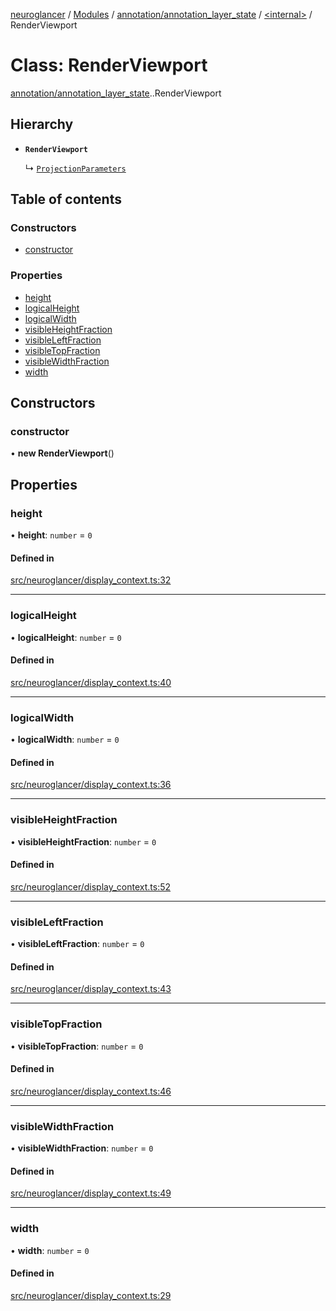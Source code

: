 [neuroglancer](../README.md) / [Modules](../modules.md) / [annotation/annotation\_layer\_state](../modules/annotation_annotation_layer_state.md) / [<internal\>](../modules/annotation_annotation_layer_state._internal_.md) / RenderViewport

# Class: RenderViewport

[annotation/annotation_layer_state](../modules/annotation_annotation_layer_state.md).[<internal>](../modules/annotation_annotation_layer_state._internal_.md).RenderViewport

## Hierarchy

- **`RenderViewport`**

  ↳ [`ProjectionParameters`](annotation_base._internal_.ProjectionParameters.md)

## Table of contents

### Constructors

- [constructor](annotation_annotation_layer_state._internal_.RenderViewport.md#constructor)

### Properties

- [height](annotation_annotation_layer_state._internal_.RenderViewport.md#height)
- [logicalHeight](annotation_annotation_layer_state._internal_.RenderViewport.md#logicalheight)
- [logicalWidth](annotation_annotation_layer_state._internal_.RenderViewport.md#logicalwidth)
- [visibleHeightFraction](annotation_annotation_layer_state._internal_.RenderViewport.md#visibleheightfraction)
- [visibleLeftFraction](annotation_annotation_layer_state._internal_.RenderViewport.md#visibleleftfraction)
- [visibleTopFraction](annotation_annotation_layer_state._internal_.RenderViewport.md#visibletopfraction)
- [visibleWidthFraction](annotation_annotation_layer_state._internal_.RenderViewport.md#visiblewidthfraction)
- [width](annotation_annotation_layer_state._internal_.RenderViewport.md#width)

## Constructors

### constructor

• **new RenderViewport**()

## Properties

### height

• **height**: `number` = `0`

#### Defined in

[src/neuroglancer/display_context.ts:32](https://github.com/ActiveBrainAtlas2/neuroglancer/blob/1beb5d34/src/neuroglancer/display_context.ts#L32)

___

### logicalHeight

• **logicalHeight**: `number` = `0`

#### Defined in

[src/neuroglancer/display_context.ts:40](https://github.com/ActiveBrainAtlas2/neuroglancer/blob/1beb5d34/src/neuroglancer/display_context.ts#L40)

___

### logicalWidth

• **logicalWidth**: `number` = `0`

#### Defined in

[src/neuroglancer/display_context.ts:36](https://github.com/ActiveBrainAtlas2/neuroglancer/blob/1beb5d34/src/neuroglancer/display_context.ts#L36)

___

### visibleHeightFraction

• **visibleHeightFraction**: `number` = `0`

#### Defined in

[src/neuroglancer/display_context.ts:52](https://github.com/ActiveBrainAtlas2/neuroglancer/blob/1beb5d34/src/neuroglancer/display_context.ts#L52)

___

### visibleLeftFraction

• **visibleLeftFraction**: `number` = `0`

#### Defined in

[src/neuroglancer/display_context.ts:43](https://github.com/ActiveBrainAtlas2/neuroglancer/blob/1beb5d34/src/neuroglancer/display_context.ts#L43)

___

### visibleTopFraction

• **visibleTopFraction**: `number` = `0`

#### Defined in

[src/neuroglancer/display_context.ts:46](https://github.com/ActiveBrainAtlas2/neuroglancer/blob/1beb5d34/src/neuroglancer/display_context.ts#L46)

___

### visibleWidthFraction

• **visibleWidthFraction**: `number` = `0`

#### Defined in

[src/neuroglancer/display_context.ts:49](https://github.com/ActiveBrainAtlas2/neuroglancer/blob/1beb5d34/src/neuroglancer/display_context.ts#L49)

___

### width

• **width**: `number` = `0`

#### Defined in

[src/neuroglancer/display_context.ts:29](https://github.com/ActiveBrainAtlas2/neuroglancer/blob/1beb5d34/src/neuroglancer/display_context.ts#L29)
